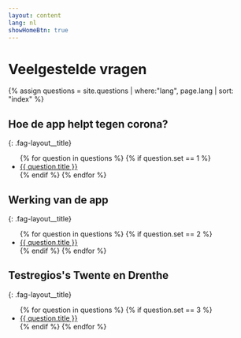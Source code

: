 ```yaml
---
layout: content
lang: nl
showHomeBtn: true
---
```


# Veelgestelde vragen


{% assign questions = site.questions | where:"lang", page.lang | sort: "index"  %}

## Hoe de app helpt tegen corona?
{: .fag-layout__title}

<div class="faq-layout__contents __overview">
    <ul class="faq-layout__contents__list">
    {% for question in questions %}
        {% if question.set == 1 %}
            <li>
                <a class="fag-item" href="{{ question.url }}" id="faq-{{ question.index }}">
                    {{ question.title }}
                </a>
            </li>
          {% endif %}
    {% endfor %}
    </ul>
</div>


## Werking van de app
{: .fag-layout__title}

<div class="faq-layout__contents __overview">
    <ul class="faq-layout__contents__list">
    {% for question in questions %}
        {% if question.set == 2 %}
            <li>
                <a class="fag-item" href="{{ question.url }}" id="faq-{{ question.index }}">
                    {{ question.title }}
                </a>
            </li>
          {% endif %}
    {% endfor %}
    </ul>
</div>


## Testregios's Twente en Drenthe
{: .fag-layout__title}

<div class="faq-layout__contents __overview">
    <ul class="faq-layout__contents__list">
    {% for question in questions %}
        {% if question.set == 3 %}
            <li>
                <a class="fag-item" href="{{ question.url }}" id="faq-{{ question.index }}">
                    {{ question.title }}
                </a>
            </li>
          {% endif %}
    {% endfor %}
    </ul>
</div>

